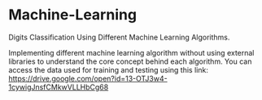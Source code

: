 # Machine-Learning
Digits Classification Using Different Machine Learning Algorithms.

Implementing different machine learning algorithm without using external libraries to understand the core concept behind each algorithm.
You can access the data used for training and testing using this link: 
<a>https://drive.google.com/open?id=13-OTJ3w4-1cywigJnsfCMkwVLLHbCg68
